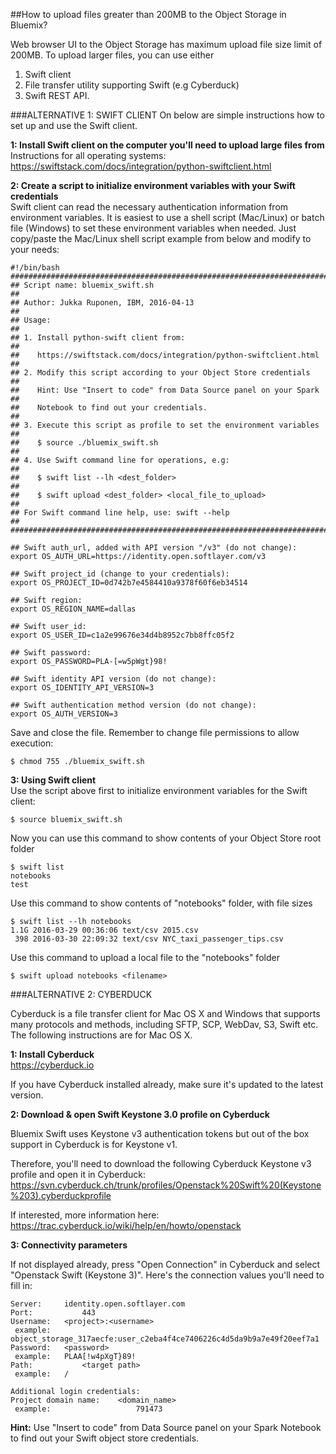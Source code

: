 ##How to upload files greater than 200MB to the Object Storage in Bluemix?

Web browser UI to the Object Storage has maximum upload file size limit of 200MB.
To upload larger files, you can use either
1) Swift client
2) File transfer utility supporting Swift (e.g Cyberduck)
3) Swift REST API.


###ALTERNATIVE 1: SWIFT CLIENT
On below are simple instructions how to set up and use the Swift client.

**1: Install Swift client on the computer you'll need to upload large files from**  
Instructions for all operating systems:
https://swiftstack.com/docs/integration/python-swiftclient.html

**2: Create a script to initialize environment variables with your Swift credentials**  
Swift client can read the necessary authentication information from environment variables.
It is easiest to use a shell script (Mac/Linux) or batch file (Windows) to set these environment variables when needed.
Just copy/paste the Mac/Linux shell script example from below and modify to your needs:

```
#!/bin/bash
########################################################################
## Script name: bluemix_swift.sh                                      ##
## Author: Jukka Ruponen, IBM, 2016-04-13                             ##
## Usage:                                                             ##
## 1. Install python-swift client from:                               ##
##    https://swiftstack.com/docs/integration/python-swiftclient.html ##
## 2. Modify this script according to your Object Store credentials   ##
##    Hint: Use "Insert to code" from Data Source panel on your Spark ##
##    Notebook to find out your credentials.                          ##
## 3. Execute this script as profile to set the environment variables ##
##    $ source ./bluemix_swift.sh                                     ##
## 4. Use Swift command line for operations, e.g:                     ##
##    $ swift list --lh <dest_folder>                                 ##
##    $ swift upload <dest_folder> <local_file_to_upload>             ##
## For Swift command line help, use: swift --help                     ##
########################################################################

## Swift auth_url, added with API version "/v3" (do not change):
export OS_AUTH_URL=https://identity.open.softlayer.com/v3

## Swift project_id (change to your credentials):
export OS_PROJECT_ID=0d742b7e4584410a9378f60f6eb34514

## Swift region:
export OS_REGION_NAME=dallas

## Swift user_id:
export OS_USER_ID=c1a2e99676e34d4b8952c7bb8ffc05f2

## Swift password:
export OS_PASSWORD=PLA-[=w5pWgt}98!

## Swift identity API version (do not change):
export OS_IDENTITY_API_VERSION=3

## Swift authentication method version (do not change):
export OS_AUTH_VERSION=3
```

Save and close the file.
Remember to change file permissions to allow execution:
```
$ chmod 755 ./bluemix_swift.sh
```

**3: Using Swift client**  
Use the script above first to initialize environment variables for the Swift client:
```
$ source bluemix_swift.sh
```

Now you can use this command to show contents of your Object Store root folder
```
$ swift list
notebooks
test
```

Use this command to show contents of "notebooks" folder, with file sizes
```
$ swift list --lh notebooks
1.1G 2016-03-29 00:36:06 text/csv 2015.csv
 398 2016-03-30 22:09:32 text/csv NYC_taxi_passenger_tips.csv
```

Use this command to upload a local file <filename> to the "notebooks" folder
```
$ swift upload notebooks <filename>
```

###ALTERNATIVE 2: CYBERDUCK

Cyberduck is a file transfer client for Mac OS X and Windows that supports many protocols and methods, including SFTP, SCP, WebDav, S3, Swift etc.  
The following instructions are for Mac OS X. 

**1: Install Cyberduck**  
https://cyberduck.io

If you have Cyberduck installed already, make sure it's updated to the latest version.

**2: Download & open Swift Keystone 3.0 profile on Cyberduck**  

Bluemix Swift uses Keystone v3 authentication tokens but out of the box support in Cyberduck is for Keystone v1.

Therefore, you'll need to download the following Cyberduck Keystone v3 profile and open it in Cyberduck:
https://svn.cyberduck.ch/trunk/profiles/Openstack%20Swift%20(Keystone%203).cyberduckprofile

If interested, more information here: https://trac.cyberduck.io/wiki/help/en/howto/openstack

**3: Connectivity parameters**  

If not displayed already, press "Open Connection" in Cyberduck and select "Openstack Swift (Keystone 3)".
Here's the connection values you'll need to fill in:
```
Server:		identity.open.softlayer.com
Port:			443
Username:	<project>:<username>
 example:	object_storage_317aecfe:user_c2eba4f4ce7406226c4d5da9b9a7e49f20eef7a1
Password:	<password>
 example:	PLAA[!w4pXgT}89!
Path:			<target path>
 example:	/

Additional login credentials:
Project domain name:	<domain_name>
 example:					791473
```
**Hint:** Use "Insert to code" from Data Source panel on your Spark Notebook to find out your Swift object store credentials.


